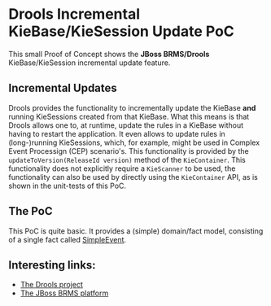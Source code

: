 # Drools Incremental KieBase/KieSession Update PoC

This small Proof of Concept shows the **JBoss BRMS/Drools** KieBase/KieSession incremental update feature.

## Incremental Updates
Drools provides the functionality to incrementally update the KieBase **and** running KieSessions created from that KieBase.
What this means is that Drools allows one to, at runtime, update the rules in a KieBase without having to restart the application.
It even allows to update rules in (long-)running KieSessions, which, for example, might be used in Complex Event Processign (CEP) scenario's.
This functionality is provided by the `updateToVersion(ReleaseId version)` method of the `KieContainer`. This functionality does
not explicitly require a `KieScanner` to be used, the functionality can also be used by directly using the `KieContainer` API,
as is shown in the unit-tests of this PoC.

## The PoC
This PoC is quite basic. It provides a (simple) domain/fact model, consisting of a single fact called [SimpleEvent](drools-incremental-update/src/main/java/org/jboss/ddoyle/drools/demo/model/v1/SimpleEvent.java).

## Interesting links:
* [The Drools project](http://www.drools.org)
* [The JBoss BRMS platform](http://www.redhat.com/en/technologies/jboss-middleware/business-rules)

